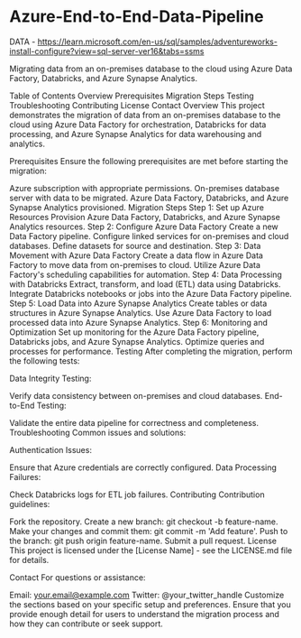 # Azure-End-to-End-Data-Pipeline
DATA - https://learn.microsoft.com/en-us/sql/samples/adventureworks-install-configure?view=sql-server-ver16&tabs=ssms



Migrating data from an on-premises database to the cloud using Azure Data Factory, Databricks, and Azure Synapse Analytics.

Table of Contents
Overview
Prerequisites
Migration Steps
Testing
Troubleshooting
Contributing
License
Contact
Overview
This project demonstrates the migration of data from an on-premises database to the cloud using Azure Data Factory for orchestration, Databricks for data processing, and Azure Synapse Analytics for data warehousing and analytics.

Prerequisites
Ensure the following prerequisites are met before starting the migration:

Azure subscription with appropriate permissions.
On-premises database server with data to be migrated.
Azure Data Factory, Databricks, and Azure Synapse Analytics provisioned.
Migration Steps
Step 1: Set up Azure Resources
Provision Azure Data Factory, Databricks, and Azure Synapse Analytics resources.
Step 2: Configure Azure Data Factory
Create a new Data Factory pipeline.
Configure linked services for on-premises and cloud databases.
Define datasets for source and destination.
Step 3: Data Movement with Azure Data Factory
Create a data flow in Azure Data Factory to move data from on-premises to cloud.
Utilize Azure Data Factory's scheduling capabilities for automation.
Step 4: Data Processing with Databricks
Extract, transform, and load (ETL) data using Databricks.
Integrate Databricks notebooks or jobs into the Azure Data Factory pipeline.
Step 5: Load Data into Azure Synapse Analytics
Create tables or data structures in Azure Synapse Analytics.
Use Azure Data Factory to load processed data into Azure Synapse Analytics.
Step 6: Monitoring and Optimization
Set up monitoring for the Azure Data Factory pipeline, Databricks jobs, and Azure Synapse Analytics.
Optimize queries and processes for performance.
Testing
After completing the migration, perform the following tests:

Data Integrity Testing:

Verify data consistency between on-premises and cloud databases.
End-to-End Testing:

Validate the entire data pipeline for correctness and completeness.
Troubleshooting
Common issues and solutions:

Authentication Issues:

Ensure that Azure credentials are correctly configured.
Data Processing Failures:

Check Databricks logs for ETL job failures.
Contributing
Contribution guidelines:

Fork the repository.
Create a new branch: git checkout -b feature-name.
Make your changes and commit them: git commit -m 'Add feature'.
Push to the branch: git push origin feature-name.
Submit a pull request.
License
This project is licensed under the [License Name] - see the LICENSE.md file for details.

Contact
For questions or assistance:

Email: your.email@example.com
Twitter: @your_twitter_handle
Customize the sections based on your specific setup and preferences. Ensure that you provide enough detail for users to understand the migration process and how they can contribute or seek support.





